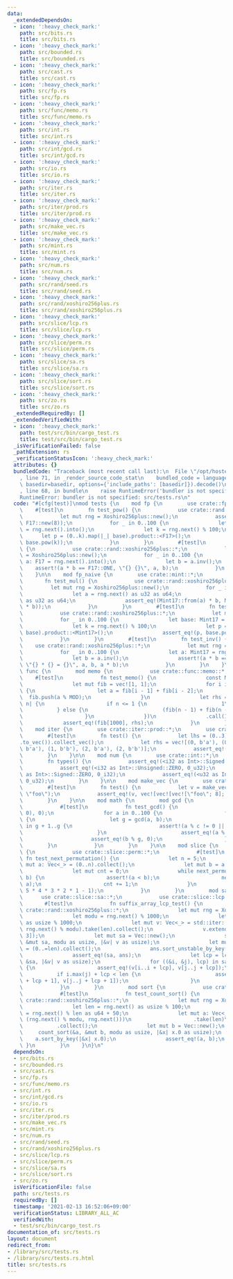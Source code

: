 ```yaml
---
data:
  _extendedDependsOn:
  - icon: ':heavy_check_mark:'
    path: src/bits.rs
    title: src/bits.rs
  - icon: ':heavy_check_mark:'
    path: src/bounded.rs
    title: src/bounded.rs
  - icon: ':heavy_check_mark:'
    path: src/cast.rs
    title: src/cast.rs
  - icon: ':heavy_check_mark:'
    path: src/fp.rs
    title: src/fp.rs
  - icon: ':heavy_check_mark:'
    path: src/func/memo.rs
    title: src/func/memo.rs
  - icon: ':heavy_check_mark:'
    path: src/int.rs
    title: src/int.rs
  - icon: ':heavy_check_mark:'
    path: src/int/gcd.rs
    title: src/int/gcd.rs
  - icon: ':heavy_check_mark:'
    path: src/io.rs
    title: src/io.rs
  - icon: ':heavy_check_mark:'
    path: src/iter.rs
    title: src/iter.rs
  - icon: ':heavy_check_mark:'
    path: src/iter/prod.rs
    title: src/iter/prod.rs
  - icon: ':heavy_check_mark:'
    path: src/make_vec.rs
    title: src/make_vec.rs
  - icon: ':heavy_check_mark:'
    path: src/mint.rs
    title: src/mint.rs
  - icon: ':heavy_check_mark:'
    path: src/num.rs
    title: src/num.rs
  - icon: ':heavy_check_mark:'
    path: src/rand/seed.rs
    title: src/rand/seed.rs
  - icon: ':heavy_check_mark:'
    path: src/rand/xoshiro256plus.rs
    title: src/rand/xoshiro256plus.rs
  - icon: ':heavy_check_mark:'
    path: src/slice/lcp.rs
    title: src/slice/lcp.rs
  - icon: ':heavy_check_mark:'
    path: src/slice/perm.rs
    title: src/slice/perm.rs
  - icon: ':heavy_check_mark:'
    path: src/slice/sa.rs
    title: src/slice/sa.rs
  - icon: ':heavy_check_mark:'
    path: src/slice/sort.rs
    title: src/slice/sort.rs
  - icon: ':heavy_check_mark:'
    path: src/zo.rs
    title: src/zo.rs
  _extendedRequiredBy: []
  _extendedVerifiedWith:
  - icon: ':heavy_check_mark:'
    path: test/src/bin/cargo_test.rs
    title: test/src/bin/cargo_test.rs
  _isVerificationFailed: false
  _pathExtension: rs
  _verificationStatusIcon: ':heavy_check_mark:'
  attributes: {}
  bundledCode: "Traceback (most recent call last):\n  File \"/opt/hostedtoolcache/Python/3.9.1/x64/lib/python3.9/site-packages/onlinejudge_verify/documentation/build.py\"\
    , line 71, in _render_source_code_stat\n    bundled_code = language.bundle(stat.path,\
    \ basedir=basedir, options={'include_paths': [basedir]}).decode()\n  File \"/opt/hostedtoolcache/Python/3.9.1/x64/lib/python3.9/site-packages/onlinejudge_verify/languages/user_defined.py\"\
    , line 68, in bundle\n    raise RuntimeError('bundler is not specified: {}'.format(path.as_posix()))\n\
    RuntimeError: bundler is not specified: src/tests.rs\n"
  code: "#[cfg(test)]\nmod tests {\n    mod fp {\n        use crate::fp::*;\n    \
    \    #[test]\n        fn test_pow() {\n            use crate::rand::xoshiro256plus::*;\n\
    \            let mut rng = Xoshiro256plus::new();\n            assert_eq!(F17::new(2).pow(3),\
    \ F17::new(8));\n            for _ in 0..100 {\n                let base: F17\
    \ = rng.next().into();\n                let k = rng.next() % 100;\n          \
    \      let p = (0..k).map(|_| base).product::<F17>();\n                assert_eq!(p,\
    \ base.pow(k));\n            }\n        }\n        #[test]\n        fn test_inv()\
    \ {\n            use crate::rand::xoshiro256plus::*;\n            let mut rng\
    \ = Xoshiro256plus::new();\n            for _ in 0..100 {\n                let\
    \ a: F17 = rng.next().into();\n                let b = a.inv();\n            \
    \    assert!(a * b == F17::ONE, \"{} {}\", a, b);\n            }\n        }\n\
    \    }\n\n    mod fp_naive {\n        use crate::mint::*;\n        #[test]\n \
    \       fn test_mul() {\n            use crate::rand::xoshiro256plus::*;\n   \
    \         let mut rng = Xoshiro256plus::new();\n            for _ in 0..100 {\n\
    \                let a = rng.next() as u32 as u64;\n                let b = rng.next()\
    \ as u32 as u64;\n                assert_eq!(Mint17::from(a) * b, Mint17::from(a\
    \ * b));\n            }\n        }\n        #[test]\n        fn test_pow() {\n\
    \            use crate::rand::xoshiro256plus::*;\n            let mut rng = Xoshiro256plus::new();\n\
    \            for _ in 0..100 {\n                let base: Mint17 = rng.next().into();\n\
    \                let k = rng.next() % 100;\n                let p = (0..k).map(|_|\
    \ base).product::<Mint17>();\n                assert_eq!(p, base.pow(k as u32));\n\
    \            }\n        }\n        #[test]\n        fn test_inv() {\n        \
    \    use crate::rand::xoshiro256plus::*;\n            let mut rng = Xoshiro256plus::new();\n\
    \            for _ in 0..100 {\n                let a: Mint17 = rng.next().into();\n\
    \                let b = a.inv();\n                assert!(a * b == Mint17::ONE,\
    \ \"{} * {} = {}\", a, b, a * b);\n            }\n        }\n    }\n\n    mod\
    \ func {\n        mod memo {\n            use crate::func::memo::*;\n        \
    \    #[test]\n            fn test_memo() {\n                const MOD: u32 = 1_000_000_007;\n\
    \                let mut fib = vec![1, 1];\n                for i in 2..=1000\
    \ {\n                    let a = fib[i - 1] + fib[i - 2];\n                  \
    \  fib.push(a % MOD);\n                }\n                let rhs = memo(|fib,\
    \ n| {\n                    if n <= 1 {\n                        1\n         \
    \           } else {\n                        (fib(n - 1) + fib(n - 2)) % MOD\n\
    \                    }\n                })\n                .call(1000);\n   \
    \             assert_eq!(fib[1000], rhs);\n            }\n        }\n    }\n\n\
    \    mod iter {\n        use crate::iter::prod::*;\n        use crate::iter::*;\n\
    \        #[test]\n        fn test() {\n            let lhs = (0..3).prod(b\"ab\"\
    .to_vec()).collect_vec();\n            let rhs = vec![(0, b'a'), (0, b'b'), (1,\
    \ b'a'), (1, b'b'), (2, b'a'), (2, b'b')];\n            assert_eq!(lhs, rhs);\n\
    \        }\n    }\n\n    mod num {\n        use crate::int::*;\n        #[test]\n\
    \        fn types() {\n            assert_eq!(<i32 as Int>::Signed::ZERO, 0_i32);\n\
    \            assert_eq!(<i32 as Int>::Unsigned::ZERO, 0_u32);\n            assert_eq!(<u32\
    \ as Int>::Signed::ZERO, 0_i32);\n            assert_eq!(<u32 as Int>::Unsigned::ZERO,\
    \ 0_u32);\n        }\n    }\n\n    mod make_vec {\n        use crate::make_vec::*;\n\
    \        #[test]\n        fn test() {\n            let v = make_vec((3, (5, 8)),\
    \ \"foo\");\n            assert_eq!(v, vec![vec![vec![\"foo\"; 8]; 5]; 3]);\n\
    \        }\n    }\n\n    mod math {\n        mod gcd {\n            use crate::int::gcd::*;\n\
    \            #[test]\n            fn test_gcd() {\n                assert_eq!(gcd(0,\
    \ 0), 0);\n                for a in 0..100 {\n                    for b in 1..100\
    \ {\n                        let g = gcd(a, b);\n                        for c\
    \ in g + 1..g {\n                            assert!(a % c != 0 || b % c != 0);\n\
    \                        }\n                        assert_eq!(a % g, 0);\n  \
    \                      assert_eq!(b % g, 0);\n                    }\n        \
    \        }\n            }\n        }\n    }\n\n    mod slice {\n        mod perm\
    \ {\n            use crate::slice::perm::*;\n            #[test]\n           \
    \ fn test_next_permutation() {\n                let n = 5;\n                let\
    \ mut a: Vec<_> = (0..n).collect();\n                let mut b = a.clone();\n\
    \                let mut cnt = 0;\n                while next_permutation(&mut\
    \ b) {\n                    assert!(a < b);\n                    next_permutation(&mut\
    \ a);\n                    cnt += 1;\n                }\n                assert_eq!(cnt,\
    \ 5 * 4 * 3 * 2 * 1 - 1);\n            }\n        }\n        mod sa {\n      \
    \      use crate::slice::sa::*;\n            use crate::slice::lcp::*;\n     \
    \       #[test]\n            fn suffix_array_lcp_test() {\n                use\
    \ crate::rand::xoshiro256plus::*;\n                let mut rng = Xoshiro256plus::new();\n\
    \                let modu = rng.next() % 1000;\n                let len = rng.next()\
    \ as usize % 1000;\n                let mut v: Vec<_> = std::iter::repeat_with(||\
    \ rng.next() % modu).take(len).collect();\n                v.extend_from_slice(&[0;\
    \ 3]);\n                let mut sa = Vec::new();\n                suffix_array_impl(&v,\
    \ &mut sa, modu as usize, |&v| v as usize);\n                let mut ans: Vec<_>\
    \ = (0..=len).collect();\n                ans.sort_unstable_by_key(|&i| &v[i..]);\n\
    \                assert_eq!(sa, ans);\n                let lcp = lcp_impl(&v,\
    \ &sa, |&v| v as usize);\n                for ((&i, &j), lcp) in sa.iter().skip(1).zip(&sa).zip(lcp)\
    \ {\n                    assert_eq!(v[i..i + lcp], v[j..j + lcp]);\n         \
    \           if i.max(j) + lcp < len {\n                        assert_ne!(v[i..i\
    \ + lcp + 1], v[j..j + lcp + 1]);\n                    }\n                }\n\
    \            }\n        }\n        mod sort {\n            use crate::slice::sort::*;\n\
    \            #[test]\n            fn test_count_sort() {\n                use\
    \ crate::rand::xoshiro256plus::*;\n                let mut rng = Xoshiro256plus::new();\n\
    \                let len = rng.next() as usize % 100;\n                let modu\
    \ = rng.next() % len as u64 + 50;\n                let mut a: Vec<_> = std::iter::repeat_with(||\
    \ (rng.next() % modu, rng.next()))\n                    .take(len)\n         \
    \           .collect();\n                let mut b = Vec::new();\n           \
    \     count_sort(&a, &mut b, modu as usize, |&x| x.0 as usize);\n            \
    \    a.sort_by_key(|&x| x.0);\n                assert_eq!(a, b);\n           \
    \ }\n        }\n    }\n}\n"
  dependsOn:
  - src/bits.rs
  - src/bounded.rs
  - src/cast.rs
  - src/fp.rs
  - src/func/memo.rs
  - src/int.rs
  - src/int/gcd.rs
  - src/io.rs
  - src/iter.rs
  - src/iter/prod.rs
  - src/make_vec.rs
  - src/mint.rs
  - src/num.rs
  - src/rand/seed.rs
  - src/rand/xoshiro256plus.rs
  - src/slice/lcp.rs
  - src/slice/perm.rs
  - src/slice/sa.rs
  - src/slice/sort.rs
  - src/zo.rs
  isVerificationFile: false
  path: src/tests.rs
  requiredBy: []
  timestamp: '2021-02-13 16:52:06+09:00'
  verificationStatus: LIBRARY_ALL_AC
  verifiedWith:
  - test/src/bin/cargo_test.rs
documentation_of: src/tests.rs
layout: document
redirect_from:
- /library/src/tests.rs
- /library/src/tests.rs.html
title: src/tests.rs
---
```

